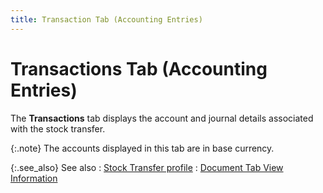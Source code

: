 ```yaml
---
title: Transaction Tab (Accounting Entries)
---
```


# Transactions Tab (Accounting Entries)


The **Transactions** tab displays  the account and journal details associated with the stock transfer.


{:.note}
The accounts displayed in this tab are in base currency.


{:.see_also}
See also
: [Stock  Transfer profile]({{site.wm_baseurl}}/inv-adj/stk-trans/create-stock-transfer-document/the_stock_transfers_profile.html)
: [Document  Tab View Information]({{site.wm_baseurl}}/misc/document_tab_view_information_stck_trsr.html)
